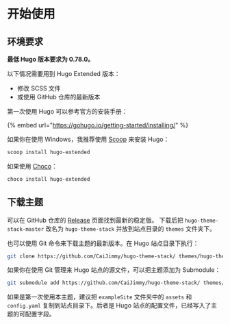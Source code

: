 # 开始使用

## 环境要求

**最低 Hugo 版本要求为 0.78.0。**

以下情况需要用到 Hugo Extended 版本：

-   修改 SCSS 文件
-   或使用 GitHub 仓库的最新版本

第一次使用 Hugo 可以参考官方的安装手册：

{% embed url="https://gohugo.io/getting-started/installing/" %}

如果你在使用 Windows，我推荐使用 [Scoop](https://scoop.sh/) 来安装 Hugo：

```bash
scoop install hugo-extended
```

如果使用 [Choco](https://chocolatey.org/)：

```bash
choco install hugo-extended
```

## 下载主题

可以在 GitHub 仓库的 [Release](https://github.com/CaiJimmy/hugo-theme-stack/releases) 页面找到最新的稳定版。 下载后把 `hugo-theme-stack-master` 改名为 `hugo-theme-stack` 并放到站点目录的 `themes` 文件夹下。

也可以使用 Git 命令来下载主题的最新版本。在 Hugo 站点目录下执行：

```bash
git clone https://github.com/CaiJimmy/hugo-theme-stack/ themes/hugo-theme-stack
```

如果你在使用 Git 管理来 Hugo 站点的源文件，可以把主题添加为 Submodule：

```bash
git submodule add https://github.com/CaiJimmy/hugo-theme-stack/ themes/hugo-theme-stack
```

如果是第一次使用本主题，建议把 `exampleSite` 文件夹中的 `assets` 和 `config.yaml` 复制到站点目录下。后者是 Hugo 站点的配置文件，已经写入了主题的可配置字段。

